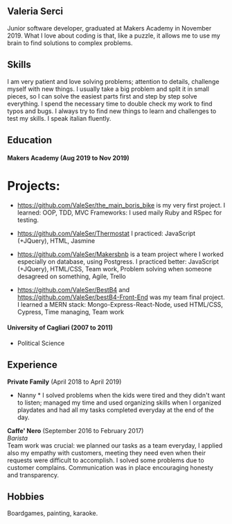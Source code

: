 ## Valeria Serci

Junior software developer, graduated at Makers Academy in November 2019. 
What I love about coding is that, like a puzzle, it allows me to use my brain to find solutions to complex problems.

## Skills

I am very patient and love solving problems; attention to details, challenge myself with new things. 
I usually take a big problem and split it in small pieces, so I can solve the easiest parts first and step by step solve everything. 
I spend the necessary time to double check my work to find typos and bugs.
I always try to find new things to learn and challenges to test my skills.
I speak italian fluently.


## Education

#### Makers Academy (Aug 2019 to Nov 2019)
# Projects: 
- https://github.com/ValeSer/the_main_boris_bike is my very first project. I learned: OOP, TDD, MVC
 Frameworks: I used maily Ruby and RSpec for testing.
 
- https://github.com/ValeSer/Thermostat
 I practiced: JavaScript (+JQuery), HTML, Jasmine
 
- https://github.com/ValeSer/Makersbnb is a team project where I worked especially on database, using Postgress.
 I practiced better: JavaScript (+JQuery), HTML/CSS, Team work, Problem solving when someone desagreed on something, Agile,     Trello
 
- https://github.com/ValeSer/BestB4 and https://github.com/ValeSer/bestB4-Front-End was my team final project.
  I learned a MERN stack: Mongo-Express-React-Node, used HTML/CSS, Cypress, Time managing, Team work
 
#### University of Cagliari (2007 to 2011)

- Political Science

## Experience

**Private Family** (April 2018 to April 2019)    
* Nanny *
I solved problems when the kids were tired and they didn't want to listen; managed my time and used organizing skills when I organized playdates and had all my tasks completed everyday at the end of the day.

**Caffe' Nero** (September 2016 to February 2017)   
*Barista*  
Team work was crucial: we planned our tasks as a team everyday, I applied also my empathy with customers, meeting they need even when their requests were difficult to accomplish. I solved some problems due to customer complains. Communication was in place encouraging honesty and transparency.

## Hobbies

Boardgames, painting, karaoke.
